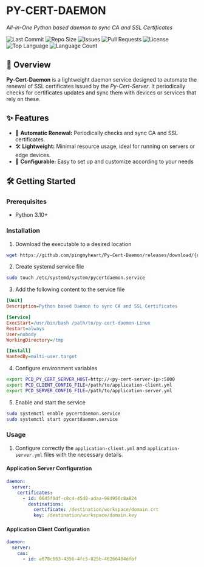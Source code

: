 # PY-CERT-DAEMON

*All-in-One Python based daemon to sync CA and SSL Certificates*

![Last Commit](https://img.shields.io/github/last-commit/pingmyheart/Py-Cert-Daemon)
![Repo Size](https://img.shields.io/github/repo-size/pingmyheart/Py-Cert-Daemon)
![Issues](https://img.shields.io/github/issues/pingmyheart/Py-Cert-Daemon)
![Pull Requests](https://img.shields.io/github/issues-pr/pingmyheart/Py-Cert-Daemon)
![License](https://img.shields.io/github/license/pingmyheart/Py-Cert-Daemon)
![Top Language](https://img.shields.io/github/languages/top/pingmyheart/Py-Cert-Daemon)
![Language Count](https://img.shields.io/github/languages/count/pingmyheart/Py-Cert-Daemon)

## 🚀 Overview

**Py-Cert-Daemon** is a lightweight daemon service designed to automate the renewal of SSL certificates issued by the
*Py-Cert-Server*. It periodically checks for certificates updates and sync them with devices or services that rely on
these.

## ✨ Features

- 🔄 **Automatic Renewal:** Periodically checks and sync CA and SSL certificates.
- 🛠️ **Lightweight:** Minimal resource usage, ideal for running on servers or edge devices.
- 🔧 **Configurable:** Easy to set up and customize according to your needs

## 🛠️ Getting Started

### Prerequisites

- Python 3.10+

### Installation

1. Download the executable to a desired location

```bash
wget https://github.com/pingmyheart/Py-Cert-Daemon/releases/download/{release_version}/py-cert-daemon-Linux
```

2. Create systemd service file

```bash
sudo touch /etc/systemd/system/pycertdaemon.service
```

3. Add the following content to the service file

```ini
[Unit]
Description=Python based Daemon to sync CA and SSL Certificates

[Service]
ExecStart=/usr/bin/bash /path/to/py-cert-daemon-Linux
Restart=always
User=nobody
WorkingDirectory=/tmp

[Install]
WantedBy=multi-user.target
```

4. Configure environment variables

```bash
export PCD_PY_CERT_SERVER_HOST=http://<py-cert-server-ip>:5000
export PCD_CLIENT_CONFIG_FILE=/path/to/application-client.yml
export PCD_SERVER_CONFIG_FILE=/path/to/application-server.yml
```

5. Enable and start the service

```bash
sudo systemctl enable pycertdaemon.service
sudo systemctl start pycertdaemon.service
```

### Usage

1. Configure correctly the `application-client.yml` and `application-server.yml` files with the necessary details.

#### Application Server Configuration

```yml
daemon:
  server:
    certificates:
      - id: 0645f0df-c8c4-45d8-adaa-984950c8a824
        destinations:
          certificate: /destination/workspace/domain.crt
          key: /destination/workspace/domain.key
```

#### Application Client Configuration

```yml
daemon:
  server:
    cas:
      - id: a678c663-4356-4fc5-825b-46266404dfbf           
```